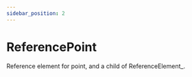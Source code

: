 ```yaml
---
sidebar_position: 2
---
```


# ReferencePoint

Reference element for point, and a child of ReferenceElement_.
